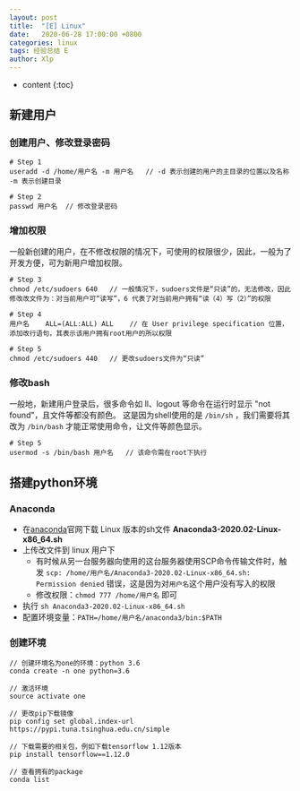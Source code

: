 ```yaml
---
layout: post
title:  "[E] Linux"
date:   2020-06-28 17:00:00 +0800
categories: linux
tags: 经验总结 E
author: Xlp
---
```

* content
{:toc}

## 新建用户
### 创建用户、修改登录密码

```
# Step 1
useradd -d /home/用户名 -m 用户名   // -d 表示创建的用户的主目录的位置以及名称 -m 表示创建目录

# Step 2
passwd 用户名  // 修改登录密码
```

### 增加权限
一般新创建的用户，在不修改权限的情况下，可使用的权限很少，因此，一般为了开发方便，可为新用户增加权限。

```
# Step 3
chmod /etc/sudoers 640   // 一般情况下，sudoers文件是“只读”的，无法修改，因此修改改文件为：对当前用户可“读写”，6 代表了对当前用户拥有“读（4）写（2）”的权限

# Step 4
用户名    ALL=(ALL:ALL) ALL    // 在 User privilege specification 位置，添加改行语句，其表示该用户拥有root用户的所以权限

# Step 5
chmod /etc/sudoers 440   // 更改sudoers文件为“只读”

```

### 修改bash
一般地，新建用户登录后，很多命令如 ll、logout 等命令在运行时显示 "not found"，且文件等都没有颜色。
这是因为shell使用的是 `/bin/sh` ，我们需要将其改为 `/bin/bash` 才能正常使用命令，让文件等颜色显示。

```
# Step 5
usermod -s /bin/bash 用户名   // 该命令需在root下执行
```


## 搭建python环境
### Anaconda
- 在[anaconda](https://www.anaconda.com/products/individual#linux)官网下载 Linux 版本的sh文件 **Anaconda3-2020.02-Linux-x86_64.sh**
- 上传改文件到 linux 用户下
  - 有时候从另一台服务器向使用的这台服务器使用SCP命令传输文件时，触发 `scp: /home/用户名/Anaconda3-2020.02-Linux-x86_64.sh: Permission denied` 错误，这是因为对`用户名`这个用户没有写入的权限
  - 修改权限：`chmod 777 /home/用户名` 即可
- 执行 `sh Anaconda3-2020.02-Linux-x86_64.sh`
- 配置环境变量：`PATH=/home/用户名/anaconda3/bin:$PATH`

### 创建环境

```
// 创建环境名为one的环境：python 3.6
conda create -n one python=3.6

// 激活环境
source activate one

// 更改pip下载镜像
pip config set global.index-url https://pypi.tuna.tsinghua.edu.cn/simple

// 下载需要的相关包，例如下载tensorflow 1.12版本
pip install tensorflow==1.12.0

// 查看拥有的package
conda list
```






































